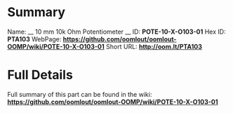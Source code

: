 
Summary
=================

Name: __ 10 mm 10k Ohm Potentiometer __
ID: __POTE-10-X-O103-01__
Hex ID: __PTA103__
WebPage: __https://github.com/oomlout/oomlout-OOMP/wiki/POTE-10-X-O103-01__
Short URL: __http://oom.lt/PTA103__

Full Details
==========================
Full summary of this part can be found in the wiki:   
__https://github.com/oomlout/oomlout-OOMP/wiki/POTE-10-X-O103-01__   

